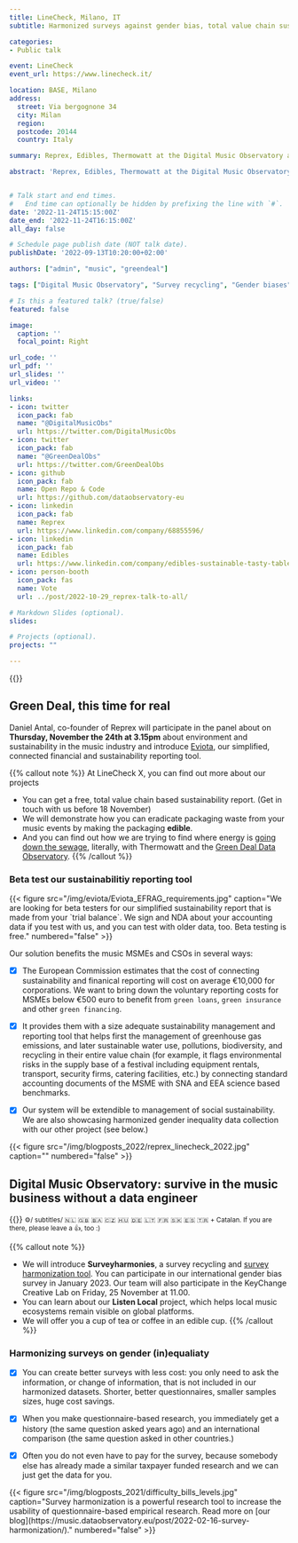 ```yaml
---
title: LineCheck, Milano, IT
subtitle: Harmonized surveys against gender bias, total value chain sustainability reporting, open data

categories:
- Public talk

event: LineCheck
event_url: https://www.linecheck.it/

location: BASE, Milano
address:
  street: Via bergognone 34
  city: Milan
  region: 
  postcode: 20144
  country: Italy

summary: Reprex, Edibles, Thermowatt at the Digital Music Observatory and the Green Deal Data Observatory in Linecheck X.

abstract: 'Reprex, Edibles, Thermowatt at the Digital Music Observatory and the Green Deal Data Observatory in Linecheck X.'


# Talk start and end times.
#   End time can optionally be hidden by prefixing the line with `#`.
date: '2022-11-24T15:15:00Z'
date_end: '2022-11-24T16:15:00Z'
all_day: false

# Schedule page publish date (NOT talk date).
publishDate: '2022-09-13T10:20:00+02:00'

authors: ["admin", "music", "greendeal"]

tags: ["Digital Music Observatory", "Survey recycling", "Gender biases", "Eviota", "Sustainability reporting", "Zero waste", "Edibles"]

# Is this a featured talk? (true/false)
featured: false

image:
  caption: ''
  focal_point: Right

url_code: ''
url_pdf: ''
url_slides: ''
url_video: ''

links:
- icon: twitter
  icon_pack: fab
  name: "@DigitalMusicObs"
  url: https://twitter.com/DigitalMusicObs
- icon: twitter
  icon_pack: fab
  name: "@GreenDealObs"
  url: https://twitter.com/GreenDealObs
- icon: github
  icon_pack: fab
  name: Open Repo & Code
  url: https://github.com/dataobservatory-eu
- icon: linkedin
  icon_pack: fab
  name: Reprex
  url: https://www.linkedin.com/company/68855596/
- icon: linkedin
  icon_pack: fab
  name: Edibles
  url: https://www.linkedin.com/company/edibles-sustainable-tasty-tableware/  
- icon: person-booth
  icon_pack: fas
  name: Vote
  url: ../post/2022-10-29_reprex-talk-to-all/

# Markdown Slides (optional).
slides:

# Projects (optional).
projects: ""

---
```


{{<toc>}}

## Green Deal, this time for real

Daniel Antal, co-founder of Reprex will participate in the panel about on **Thursday, November the 24th at 3.15pm**  about environment and sustainability in the music industry and introduce [Eviota](/project/musiceviota/), our simplified, connected financial and sustainability reporting tool.

{{% callout note %}}
At LineCheck X, you can find out more about our projects
- You can get a free, total value chain based sustainability report. (Get in touch with us before 18 November)
- We will demonstrate how you can eradicate packaging waste from your music events by making the packaging **edible**.
- And you can find out how we are trying to find where energy is [going down the sewage](https://greendeal.dataobservatory.eu/post/2022-10-24_thermowatt/), literally, with Thermowatt and the [Green Deal Data Observatory](https://greendeal.dataobservatory.eu/). 
{{% /callout %}}

### Beta test our sustainabilitiy reporting tool
<td style="text-align: center;">{{< figure src="/img/eviota/Eviota_EFRAG_requirements.jpg" caption="We are looking for beta testers for our simplified sustainability report that is made from your `trial balance`. We sign and NDA about your accounting data if you test with us, and you can test with older data, too. Beta testing is free." numbered="false" >}}</td>

Our solution benefits the music MSMEs and CSOs in several ways:
- [x] The European Commission estimates that the cost of connecting sustainability and finanical reporting will cost on average €10,000 for corporations. We want to bring down the voluntary reporting costs for MSMEs below €500 euro to benefit from `green loans`, `green insurance` and other `green financing`. 
- [x] It provides them with a size adequate sustainability management and reporting tool that helps first the management of greenhouse gas emissions, and later sustainable water use, pollutions, biodiversity, and recycling in their entire value chain (for example, it flags environmental risks in the supply base of a festival including equipment rentals, transport, security firms, catering facilities, etc.) by connecting standard accounting documents of the MSME with SNA and EEA science based benchmarks.
- [x] Our system will be extendible to management of social sustainability. We are also showcasing harmonized gender inequality data collection with our other project (see below.)


<td style="text-align: center;">{{< figure src="/img/blogposts_2022/reprex_linecheck_2022.jpg" caption="" numbered="false" >}}</td>

## Digital Music Observatory: survive in the music business without a data engineer

{{<youtube bgp-n55TKCk>}}
<small>⚙️/ subtitles/ 🇳🇱 🇬🇧 🇧🇦 🇨🇿 🇭🇺 🇩🇪 🇱🇹 🇫🇷 🇸🇰 🇪🇸 🇹🇷 + Catalan. If you are there, please leave a 👍, too :)</small>


{{% callout note %}}
- We will introduce **Surveyharmonies**, a survey recycling and [survey harmonization tool](https://music.dataobservatory.eu/post/2022-02-16-survey-harmonization/). You can participate in our international gender bias survey in January 2023. Our team will also participate in the KeyChange Creative Lab on Friday, 25 November at 11.00.
- You can learn about our **Listen Local** project, which helps local music ecosystems remain visible on global platforms.
- We will offer you a cup of tea or coffee in an edible cup.
{{% /callout %}}

### Harmonizing surveys on gender (in)equaliaty

- [x] You can create better surveys with less cost: you only need to ask the information, or change of information, that is not included in our harmonized datasets. Shorter, better questionnaires, smaller samples sizes, huge cost savings.

- [x] When you make questionnaire-based research, you immediately get a history (the same question asked years ago) and an international comparison (the same question asked in other countries.)

- [x] Often you do not even have to pay for the survey, because somebody else has already made a similar taxpayer funded research and we can just get the data for you. 

<td style="text-align: center;">{{< figure src="/img/blogposts_2021/difficulty_bills_levels.jpg" caption="Survey harmonization is a powerful research tool to increase the usability of questionnaire-based empirical research. Read more on [our blog](https://music.dataobservatory.eu/post/2022-02-16-survey-harmonization/)." numbered="false" >}}</td>


